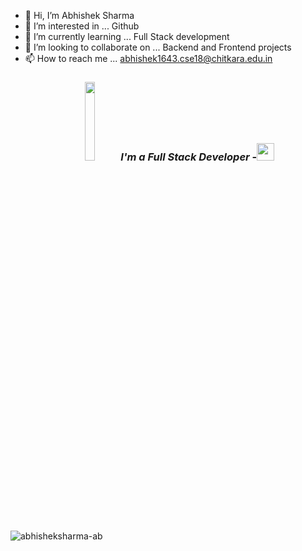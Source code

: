 - 👋 Hi, I’m Abhishek Sharma
- 👀 I’m interested in ... Github
- 🌱 I’m currently learning ... Full Stack development
- 💞️ I’m looking to collaborate on ... Backend and Frontend projects
- 📫 How to reach me ... abhishek1643.cse18@chitkara.edu.in



 <h3 align="center"><img src="https://i.imgur.com/ahdGDEy.gif" width="18%"> <i>I'm a Full Stack Developer</i> -<img  src="https://emojis.slackmojis.com/emojis/images/1531849430/4246/blob-sunglasses.gif?1531849430" width="28"/></h3> 

<!---
abhisheksharma-ab/abhisheksharma-ab is a ✨ special ✨ repository because its `README.md` (this file) appears on your GitHub profile.
You can click the Preview link to take a look at your changes.
--->

<p><img align="center"src="https://github-readme-stats.vercel.app/api/top-langs?username=abhisheksharma-ab&show_icons=true&locale=en&layout=compact" alt="abhisheksharma-ab" /></p>

